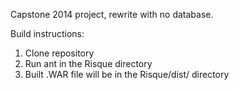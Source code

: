 Capstone 2014 project, rewrite with no database.


Build instructions:
1. Clone repository
2. Run ant in the Risque directory
3. Built .WAR file will be in the Risque/dist/ directory
